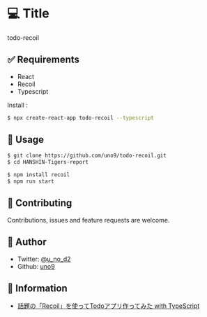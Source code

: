  # 💻 Title
todo-recoil

## ✅ Requirements
- React
- Recoil
- Typescript

Install :
```bash
$ npx create-react-app todo-recoil --typescript
```

## 🚀 Usage
```bash
$ git clone https://github.com/uno9/todo-recoil.git
$ cd HANSHIN-Tigers-report

$ npm install recoil
$ npm run start
```

## 🤝 Contributing
Contributions, issues and feature requests are welcome.

## 👤 Author
- Twitter: [@u_no_d2](https://twitter.com/u_no_d2)
- Github: [uno9](https://github.com/uno9)

## 📝 Information
- [話題の「Recoil」を使ってTodoアプリ作ってみた with TypeScript](https://qiita.com/serinuntius/items/3d6519988233d7ba643c)
